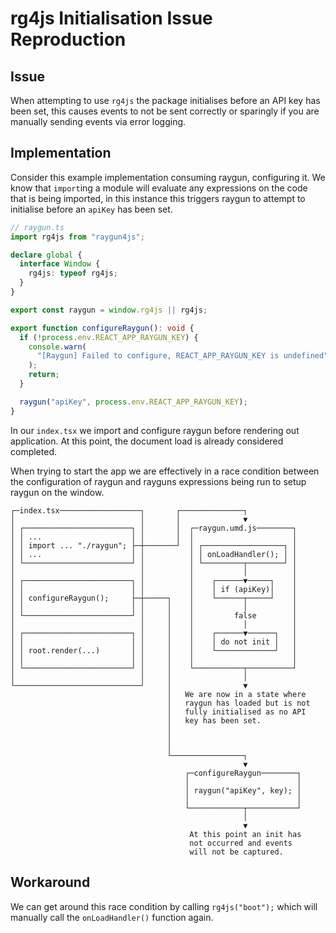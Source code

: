 # rg4js Initialisation Issue Reproduction

## Issue

When attempting to use `rg4js` the package initialises before an API key has been set, this causes events to not be sent correctly or sparingly if you are manually sending events via error logging.

## Implementation

Consider this example implementation consuming raygun, configuring it. We know that `import`ing a module will evaluate any expressions on the code that is being imported, in this instance this triggers raygun to attempt to initialise before an `apiKey` has been set.

```ts
// raygun.ts
import rg4js from "raygun4js";

declare global {
  interface Window {
    rg4js: typeof rg4js;
  }
}

export const raygun = window.rg4js || rg4js;

export function configureRaygun(): void {
  if (!process.env.REACT_APP_RAYGUN_KEY) {
    console.warn(
      "[Raygun] Failed to configure, REACT_APP_RAYGUN_KEY is undefined"
    );
    return;
  }

  raygun("apiKey", process.env.REACT_APP_RAYGUN_KEY);
}
```

In our `index.tsx` we import and configure raygun before rendering out application. At this point, the document load is already considered completed.

When trying to start the app we are effectively in a race condition between the configuration of raygun and rayguns expressions being run to setup raygun on the window.

```ascii
┌─index.tsx──────────────────┐       ┌──────────────┐
│                            │       │              ▼
│ ┌────────────────────────┐ │       │  ┌─raygun.umd.js────────┐
│ │ ...                    │ │       │  │                      │
│ │ import ... "./raygun"; ├─┼───────┘  │ ┌──────────────────┐ │
│ │ ...                    │ │          │ │ onLoadHandler(); │ │
│ └────────────────────────┘ │          │ └─────────┬────────┘ │
│                            │          │           │          │
│ ┌────────────────────────┐ │          │    ┌──────▼─────┐    │
│ │                        │ │          │    │ if (apiKey)│    │
│ │ configureRaygun();     ├─┼─────┐    │    └──────┬─────┘    │
│ │                        │ │     │    │           │          │
│ └────────────────────────┘ │     │    │         false        │
│                            │     │    │           │          │
│ ┌────────────────────────┐ │     │    │    ┌──────▼──────┐   │
│ │                        │ │     │    │    │ do not init │   │
│ │ root.render(...)       │ │     │    │    └─────────────┘   │
│ │                        │ │     │    │                      │
│ └────────────────────────┘ │     │    └───────────┬──────────┘
│                            │     │                │
└────────────────────────────┘     │                ▼
                                   │   We are now in a state where
                                   │   raygun has loaded but is not
                                   │   fully initialised as no API
                                   │   key has been set.
                                   │
                                   │
                                   │
                                   └────────────────┐
                                                    ▼
                                       ┌─configureRaygun────────┐
                                       │                        │
                                       │ raygun("apiKey", key); │
                                       │                        │
                                       └────────────┬───────────┘
                                                    │
                                                    ▼
                                        At this point an init has
                                        not occurred and events
                                        will not be captured.
```

## Workaround

We can get around this race condition by calling `rg4js("boot");` which will manually call the `onLoadHandler()` function again.
